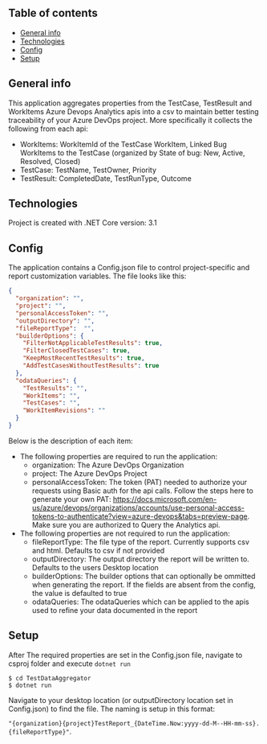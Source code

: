 ## Table of contents
* [General info](#general-info)
* [Technologies](#technologies)
* [Config](#config)
* [Setup](#setup)

## General info
This application aggregates properties from the TestCase, TestResult and WorkItems Azure Devops Analytics apis into a csv to maintain better testing traceability of your Azure DevOps project. More specifically it collects the following from each api:
  * WorkItems: WorkItemId of the TestCase WorkItem, Linked Bug WorkItems to the TestCase (organized by State of bug: New, Active, Resolved, Closed)
  * TestCase: TestName, TestOwner, Priority
  * TestResult: CompletedDate, TestRunType, Outcome

## Technologies
Project is created with .NET Core version: 3.1

## Config
The application contains a Config.json file to control project-specific and report customization variables. The file looks like this:
```json
{
  "organization": "",
  "project": "",
  "personalAccessToken": "",
  "outputDirectory": "",
  "fileReportType":  "",
  "builderOptions": {
    "FilterNotApplicableTestResults": true,
    "FilterClosedTestCases": true,
    "KeepMostRecentTestResults": true,
    "AddTestCasesWithoutTestResults": true
  },
  "odataQueries": {
    "TestResults": "",
    "WorkItems": "",
    "TestCases": "",
    "WorkItemRevisions": ""
  }
}
```
Below is the description of each item:
  * The following properties are required to run the application:
    * organization: The Azure DevOps Organization
    * project: The Azure DevOps Project
    * personalAccessToken: The token (PAT) needed to authorize your requests using Basic auth for the api calls. Follow the steps here to generate your own PAT:
  https://docs.microsoft.com/en-us/azure/devops/organizations/accounts/use-personal-access-tokens-to-authenticate?view=azure-devops&tabs=preview-page.
  Make sure you are authorized to Query the Analytics api.
  * The following properties are not required to run the application:
    * fileReportType: The file type of the report. Currently supports csv and html. Defaults to csv if not provided
    * outputDirectory: The output directory the report will be written to. Defaults to the users Desktop location
    * builderOptions: The builder options that can optionally be ommitted when generating the report. If the fields are absent from the config, the value is defaulted to true
    * odataQueries: The odataQueries which can be applied to the apis used to refine your data documented in the report
	
## Setup

After The required properties are set in the Config.json file, navigate to csproj folder and execute `dotnet run`

```
$ cd TestDataAggregator
$ dotnet run
```

Navigate to your desktop location (or outputDirectory location set in Config.json) to find the file. The naming is setup in this format: 

`"{organization}{project}TestReport_{DateTime.Now:yyyy-dd-M--HH-mm-ss}.{fileReportType}"`.
